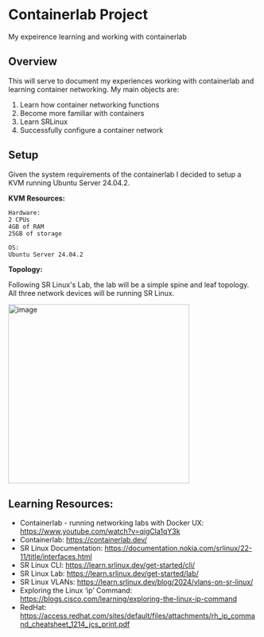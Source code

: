 # Containerlab Project
My expeirence learning and working with containerlab

## Overview

This will serve to document my experiences working with containerlab and learning container networking. My main objects are: 
1) Learn how container networking functions
2) Become more familiar with containers
3) Learn SRLinux
4) Successfully configure a container network

## Setup
Given the system requirements of the containerlab I decided to setup a KVM running Ubuntu Server 24.04.2.

**KVM Resources:**
```
Hardware:
2 CPUs
4GB of RAM
25GB of storage

OS:
Ubuntu Server 24.04.2
```

**Topology:**

Following SR Linux's Lab, the lab will be a simple spine and leaf topology. All three network devices will be running SR Linux.

<img width="364" height="360" alt="image" src="https://github.com/user-attachments/assets/053ae290-05f4-4745-bdb0-374cf4e175d1" />


## Learning Resources:
- Containerlab - running networking labs with Docker UX: https://www.youtube.com/watch?v=qigCla1qY3k
- Containerlab: https://containerlab.dev/
- SR Linux Documentation: https://documentation.nokia.com/srlinux/22-11/title/interfaces.html
- SR Linux CLI: https://learn.srlinux.dev/get-started/cli/
- SR Linux Lab: https://learn.srlinux.dev/get-started/lab/
- SR Linux VLANs: https://learn.srlinux.dev/blog/2024/vlans-on-sr-linux/
- Exploring the Linux ‘ip’ Command: https://blogs.cisco.com/learning/exploring-the-linux-ip-command
- RedHat: https://access.redhat.com/sites/default/files/attachments/rh_ip_command_cheatsheet_1214_jcs_print.pdf
